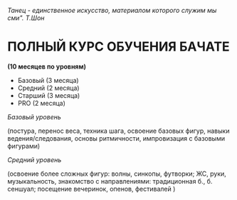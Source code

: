 *Танец - единственное искусство, материалом которого служим мы сми". Т.Шон*

# ПОЛНЫЙ КУРС ОБУЧЕНИЯ БАЧАТЕ

**(10 месяцев по уровням)**

* Базовый (3 месяца)
* Средний (2 месяца)
* Старший (3 месяца)
* PRO (2 месяца)

*Базовый уровень*

(постура, перенос веса, техника шага, освоение базовых фигур, навыки ведения/следования, основы ритмичности, импровизация с базовыми фигурами)

*Средний уровень*

(освоение более сложных фигур: волны, синкопы, футворки; ЖС, руки, музыкальность, знакомство с направлениями: традиционная б., б. сеншуал; посещение вечеринок, опенов, фестивалей )

